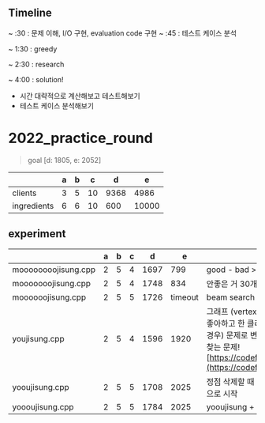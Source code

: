 ## Timeline

~ :30 : 문제 이해, I/O 구현, evaluation code 구현
~ :45 : 테스트 케이스 분석

~ 1:30 : greedy

~ 2:30 : research

~ 4:00 : solution!

- 시간 대략적으로 계산해보고 테스트해보기
- 테스트 케이스 분석해보기

# 2022_practice_round

> goal [d: 1805, e: 2052]

|             | a   | b   | c   | d    | e     |
| ----------- | --- | --- | --- | ---- | ----- |
| clients     | 3   | 5   | 10  | 9368 | 4986  |
| ingredients | 6   | 6   | 10  | 600  | 10000 |

## experiment

|                     | a   | b   | c   | d    | e       | description                                                                                                                                                                                                                               |
| ------------------- | --- | --- | --- | ---- | ------- | ----------------------------------------------------------------------------------------------------------------------------------------------------------------------------------------------------------------------------------------- |
| moooooooojisung.cpp | 2   | 5   | 4   | 1697 | 799     | good - bad > 0                                                                                                                                                                                                                            |
| mooooooojisung.cpp  | 2   | 5   | 4   | 1748 | 834     | 안좋은 거 30개 빼고 좋은 거 30개 더하기                                                                                                                                                                                                   |
| moooooojisung.cpp   | 2   | 5   | 5   | 1726 | timeout | beam search (beam=5, count=10)                                                                                                                                                                                                            |
| youjisung.cpp       | 2   | 5   | 4   | 1596 | 1920    | 그래프 (vertex: client, edge: 한 클라이언트는 좋아하고 한 클라이언트는 싫어하는 재료가 있는 경우) 문제로 변환. 엣지가 없는 최대 정점 그래프 찾는 문제! [https://codeforces.com/blog/entry/99020](https://codeforces.com/blog/entry/99020) |
| yooujisung.cpp      | 2   | 5   | 5   | 1708 | 2025    | 정점 삭제할 때 degree 하나씩 낮추기, degree 0으로 시작                                                                                                                                                                                    |
| yoooujisung.cpp     | 2   | 5   | 5   | 1784 | 2025    | yooujisung + moooooojisung                                                                                                                                                                                                                |
